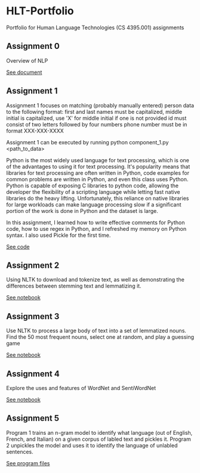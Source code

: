 # HLT-Portfolio
Portfolio for Human Language Technologies (CS 4395.001) assignments

## Assignment 0

Overview of NLP

[See document](https://github.com/goldenchildngo/HLT-Portfolio/blob/main/component_0/Natural%20Language%20Processing%20Component%200.pdf)

## Assignment 1

Assignment 1 focuses on matching (probably manually entered) person data to the following format:
    first and last names must be capitalized, 
    middle initial is capitalized, use 'X' for middle initial if one is not provided
    id must consist of two letters followed by four numbers
    phone number must be in format XXX-XXX-XXXX

Assignment 1 can be executed by running python component_1.py <path_to_data>

Python is the most widely used language for text processing, which is one of the advantages to using it for text processing. It's popularity means that libraries for text processing are often written in Python, code examples for common problems are written in Python, and even this class uses Python. Python is capable of exposing C libraries to python code, allowing the developer the flexibility of a scripting language while letting fast native libraries do the heavy lifting. Unfortunately, this reliance on native libraries for large workloads can make language processing slow if a significant portion of the work is done in Python and the dataset is large.

In this assignment, I learned how to write effective comments for Python code, how to use regex in Python, and I refreshed my memory on Python syntax. I also used Pickle for the first time.

[See code](https://github.com/goldenchildngo/HLT-Portfolio/blob/main/component_1/component_1.py)

## Assignment 2

Using NLTK to download and tokenize text, as well as demonstrating the differences between stemming text and lemmatizing it.

[See notebook](https://github.com/goldenchildngo/HLT-Portfolio/blob/main/component_2/component_2.ipynb)

## Assignment 3

Use NLTK to process a large body of text into a set of lemmatized nouns. Find the 50 most frequent nouns, select one at random, and play a guessing game

[See notebook](https://github.com/goldenchildngo/HLT-Portfolio/blob/main/component_3/component_3.ipynb)

## Assignment 4

Explore the uses and features of WordNet and SentiWordNet

[See notebook](https://github.com/goldenchildngo/HLT-Portfolio/blob/main/component_4/component_4.ipynb)

## Assignment 5

Program 1 trains an n-gram model to identify what language (out of English, French, and Italian) on a given corpus of labled text and pickles it.
Program 2 unpickles the model and uses it to identify the language of unlabled sentences.

[See program files](https://github.com/goldenchildngo/HLT-Portfolio/blob/main/component_5)